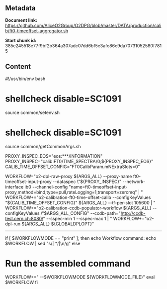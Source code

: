 ## Metadata

**Document link:** https://github.com/AliceO2Group/O2DPG/blob/master/DATA/production/calib/ft0-timeoffset-aggregator.sh

**Start chunk id:** 385e245518e77f9bf2b364a307adc07dd6bf5e3afe86e9da70731052580f7815

## Content

#!/usr/bin/env bash

# shellcheck disable=SC1091
source common/setenv.sh

# shellcheck disable=SC1091
source common/getCommonArgs.sh

PROXY_INSPEC_EOS="eos:***/INFORMATION"
PROXY_INSPEC="calib:FT0/TIME_SPECTRA/0;${PROXY_INSPEC_EOS}"
CALIB_TIME_OFFSET_CONFIG="FT0CalibParam.mNExtraSlots=0"

WORKFLOW="o2-dpl-raw-proxy ${ARGS_ALL} --proxy-name ft0-timeoffset-input-proxy --dataspec \"${PROXY_INSPEC}\" --network-interface ib0 --channel-config \"name=ft0-timeoffset-input-proxy,method=bind,type=pull,rateLogging=1,transport=zeromq\" | "
WORKFLOW+="o2-calibration-ft0-time-offset-calib --configKeyValues \"${CALIB_TIME_OFFSET_CONFIG}\" ${ARGS_ALL} --tf-per-slot 105600 | "
WORKFLOW+="o2-calibration-ccdb-populator-workflow ${ARGS_ALL} --configKeyValues \"$ARGS_ALL_CONFIG\" --ccdb-path=\"http://ccdb-test.cern.ch:8080\" --sspec-min 1 --sspec-max 1 | "
WORKFLOW+="o2-dpl-run ${ARGS_ALL} ${GLOBALDPLOPT}"

---

if [ $WORKFLOWMODE == "print" ]; then
  echo Workflow command:
  echo $WORKFLOW | sed "s/| */|\n/g"
else
  # Run the assembled command
  WORKFLOW+=" --$WORKFLOWMODE ${WORKFLOWMODE_FILE}"
  eval $WORKFLOW
fi